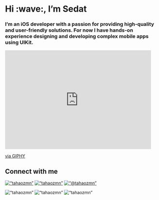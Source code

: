 <h1 align=“center”>Hi :wave:, I’m Sedat</h1>
<h3 align=“center”>I’m an iOS developer with a passion for providing high-quality and user-friendly solutions. For now I have hands-on experience designing and developing complex mobile apps using UIKit.</h3>

<iframe src="https://giphy.com/embed/5cnEDRXsyAss8" width="480" height="325" frameBorder="0" class="giphy-embed" allowFullScreen></iframe><p><a href="https://giphy.com/gifs/avatar-aang-5cnEDRXsyAss8">via GIPHY</a></p>

## Connect with me
<p align=“left”>
<a href=“https://www.instagram.com/tahaozmn/” target=“blank”><img align=“center” src=“https://raw.githubusercontent.com/rahuldkjain/github-profile-readme-generator/master/src/images/icons/Social/instagram.svg” alt=“tahaozmn” height=“30” width=“40" /></a>
<a href=“https://www.linkedin.com/in/taha-%C3%B6zmen-03a660225/” target=“blank”><img align=“center” src=“https://raw.githubusercontent.com/rahuldkjain/github-profile-readme-generator/master/src/images/icons/Social/linked-in-alt.svg” alt=“tahaozmn” height=“30" width=“40” /></a>
<a href=“https://medium.com/@sedatbarlin” target=“blank”><img align=“center” src=“https://raw.githubusercontent.com/rahuldkjain/github-profile-readme-generator/master/src/images/icons/Social/medium.svg” alt=“@tahaozmn” height=“30” width=“40" /></a>
</p>
<img align=“center” src=“https://github-readme-stats.vercel.app/api/top-langs?username=tahaozmn&show_icons=true&locale=en&hide_border=true&layout=compact&theme=vision-friendly-dark” alt=“tahaozmn” /> <img align=“center” src=“https://github-readme-stats.vercel.app/api?username=tahaozmn&show_icons=true&theme=vision-friendly-dark&hide_border=true&locale=en” alt=“tahaozmn” />
<img align=“center” src=“https://github-readme-streak-stats.herokuapp.com/?user=tahaozmn&theme=vision-friendly-dark&hide_border=true” alt=“tahaozmn” />
